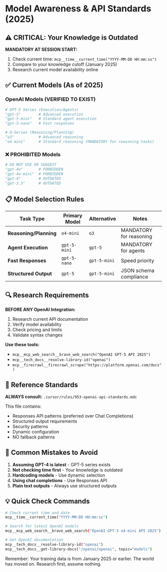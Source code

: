 # Model Awareness & API Standards (2025)

## ⚠️ CRITICAL: Your Knowledge is Outdated

**MANDATORY AT SESSION START:**
1. Check current time: `mcp__time__current_time("YYYY-MM-DD HH:mm:ss")`
2. Compare to your knowledge cutoff (January 2025)
3. Research current model availability online

## ✅ Current Models (As of 2025)

### OpenAI Models (VERIFIED TO EXIST)
```python
# GPT-5 Series (Execution/Agents)
"gpt-5"        # Advanced execution
"gpt-5-mini"   # Standard agent execution  
"gpt-5-nano"   # Fast responses

# O-Series (Reasoning/Planning)
"o3"           # Advanced reasoning
"o4-mini"      # Standard reasoning (MANDATORY for reasoning tasks)
```

### ❌ PROHIBITED Models
```python
# DO NOT USE OR SUGGEST
"gpt-4o"       # FORBIDDEN
"gpt-4o-mini"  # FORBIDDEN
"gpt-4"        # OUTDATED
"gpt-3.5"      # OUTDATED
```

## 📋 Model Selection Rules

| Task Type | Primary Model | Alternative | Notes |
|-----------|--------------|-------------|--------|
| **Reasoning/Planning** | `o4-mini` | `o3` | MANDATORY for reasoning |
| **Agent Execution** | `gpt-5-mini` | `gpt-5` | MANDATORY for agents |
| **Fast Responses** | `gpt-5-nano` | `gpt-5-mini` | Speed priority |
| **Structured Output** | `gpt-5` | `gpt-5-mini` | JSON schema compliance |

## 🔍 Research Requirements

**BEFORE ANY OpenAI Integration:**
1. Research current API documentation
2. Verify model availability
3. Check pricing and limits
4. Validate syntax changes

**Use these tools:**
- `mcp__mcp_web_search__brave_web_search("OpenAI GPT-5 API 2025")`
- `mcp__tech_docs__resolve-library-id("openai")`
- `mcp__firecrawl__firecrawl_scrape("https://platform.openai.com/docs")`

## 📖 Reference Standards

**ALWAYS consult:** `.cursor/rules/953-openai-api-standards.mdc`

This file contains:
- Responses API patterns (preferred over Chat Completions)
- Structured output requirements
- Security patterns
- Dynamic configuration
- NO fallback patterns

## 🚨 Common Mistakes to Avoid

1. **Assuming GPT-4 is latest** - GPT-5 series exists
2. **Not checking time first** - Your knowledge is outdated
3. **Hardcoding models** - Use dynamic selection
4. **Using chat completions** - Use Responses API
5. **Plain text outputs** - Always use structured outputs

## 💡 Quick Check Commands

```bash
# Check current time and date
mcp__time__current_time("YYYY-MM-DD HH:mm:ss")

# Search for latest OpenAI models
mcp__mcp_web_search__brave_web_search("OpenAI GPT-5 o4-mini API 2025")

# Get OpenAI documentation
mcp__tech_docs__resolve-library-id("openai")
mcp__tech_docs__get-library-docs("/openai/openai", topic="models")
```

Remember: Your training data is from January 2025 or earlier. The world has moved on. Research first, assume nothing.